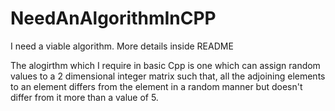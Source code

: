 # NeedAnAlgorithmInCPP
I need a viable algorithm. More details inside README

The alogirthm which I require in basic Cpp is one which can assign random values to a 2 dimensional integer matrix such that, 
all the adjoining elements to an element differs from the element in a random manner but doesn't differ from it more than a value of 5.
